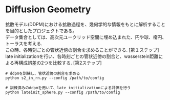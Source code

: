 # Diffusion Geometry

拡散モデル(DDPM)における拡散過程を、幾何学的な情報をもとに解析することを目的としたプロジェクトである。  
データ集合としては、高次元ユークリッド空間に埋め込まれた、円や球、楕円、トーラスを考える.  
この時、各時刻ごとの管状近傍の割合を求めることができる. [第１ステップ]  
late initializationを行い、各時刻ごとの管状近傍の割合と、wasserstein距離による再構成誤差の2つを比較する. [第2ステップ]

```
# ddpmを訓練し、管状近傍の割合を求める
python s2_in_rn.py --config /path/to/config
```
```
# 訓練済みのddpmを用いて、late initializationによる評価を行う
python lateinit_sphere.py --config /path/to/config
```